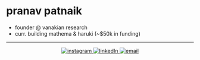 # pranav patnaik
* founder @ vanakian research
* curr. building mathema & haruki (~$50k in funding)
---
<p align="center">
  <a href="https://instagram.com/pranavpatnaik_">
    <img src="https://img.shields.io/badge/Instagram-%23E4405F.svg?logo=Instagram&logoColor=white" alt="instagram">
  </a>
  
  <a href="https://linkedin.com/in/pranavpatnaik">
    <img src="https://img.shields.io/badge/LinkedIn-%230077B5.svg?logo=linkedin&logoColor=white" alt="linkedIn">
  </a>
  
  <a href="mailto:pranavsaipatnaik@gmail.com">
    <img src="https://img.shields.io/badge/Email-D14836?logo=gmail&logoColor=white" alt="email">
  </a>
</p>



